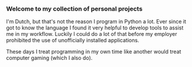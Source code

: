 ### Welcome to my collection of personal projects

<!--
**albertvisser/albertvisser** is a ✨ _special_ ✨ repository because its `README.md` (this file) appears on your GitHub profile.

Here are some ideas to get you started:

- 🔭 I’m currently working on ...
- 🌱 I’m currently learning ...
- 👯 I’m looking to collaborate on ...
- 🤔 I’m looking for help with ...
- 💬 Ask me about ...
- 📫 How to reach me: ...
- 😄 Pronouns: ...
- ⚡ Fun fact: ...
-->

I'm Dutch, but that's not the reason I program in Python a lot. 
Ever since it got to know the language I found it very helpful to develop tools to assist me in my workflow.
Luckily I could do a lot of that before my employer prohibited the use of unofficially installed applications.

These days I treat programming in my own time like another would treat computer gaming (which I also do).
